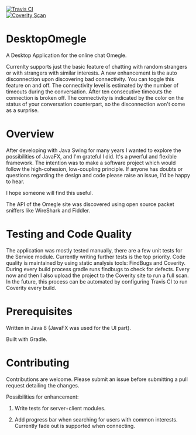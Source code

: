 [![Travis CI](https://travis-ci.org/maxamel/DesktopOmegle.svg)](https://travis-ci.org/maxamel/DesktopOmegle)<br/>
[![Coverity Scan](https://scan.coverity.com/projects/5872/badge.svg?flat=1)](https://scan.coverity.com/projects/5872?tab=overview)<br/>
# DesktopOmegle

A Desktop Application for the online chat Omegle. 

Currenlty supports just the basic feature of chatting with random strangers or with strangers with similar interests.
A new enhancement is the auto disconnection upon discovering bad connectivity. You can toggle this feature on and off. The connectivity level is estimated by the number of timeouts during the conversation. After ten consecutive timeouts the connection is broken off. The connectivity is indicated by the color on the status of your conversation counterpart, so the disconnection won't come as a surprise.  


# Overview

After developing with Java Swing for many years I wanted to explore the possibilities of JavaFX, and I'm grateful I did. It's a pwerful and flexible framework.
The intention was to make a software project which would follow the high-cohesion, low-coupling principle. If anyone has doubts or questions regarding the design and code please raise an issue, I'd be happy to hear.

I hope someone will find this useful.

The API of the Omegle site was discovered using open source packet sniffers like WireShark and Fiddler. 

# Testing and Code Quality

The application was mostly tested manually, there are a few unit tests for the Service module. 
Currently writing further tests is the top priority. 
Code quality is maintained by using static analysis tools: FindBugs and Coverity.
During every build process gradle runs findbugs to check for defects. Every now and then I also upload the project to the Coverity site to run a full scan. In the future, this process can be automated by configuring Travis CI to run Coverity every build.

# Prerequisites

Written in Java 8 (JavaFX was used for the UI part). 

Built with Gradle.

# Contributing

Contributions are welcome. Please submit an issue before submitting a pull request detailing the changes. 

Possibilities for enhancement:

1) Write tests for server+client modules.

2) Add progress bar when searching for users with common interests. Currently fade out is supported when connecting.


